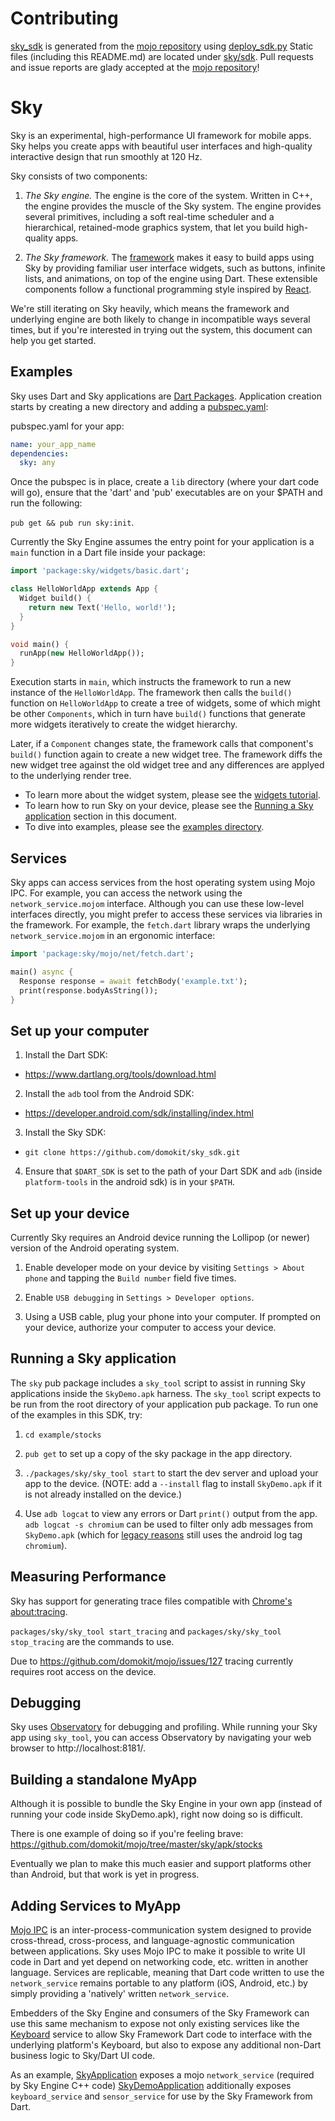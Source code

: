 Contributing
============

[sky_sdk](https://github.com/domokit/sky_sdk) is generated from the
[mojo repository](https://github.com/domokit/mojo) using
[deploy_sdk.py](https://github.com/domokit/mojo/blob/master/sky/tools/deploy_sdk.py)
Static files (including this README.md) are located under
[sky/sdk](https://github.com/domokit/mojo/tree/master/sky/sdk).  Pull
requests and issue reports are glady accepted at the
[mojo repository](https://github.com/domokit/mojo)!

Sky
===

Sky is an experimental, high-performance UI framework for mobile apps. Sky helps
you create apps with beautiful user interfaces and high-quality interactive
design that run smoothly at 120 Hz.

Sky consists of two components:

1. *The Sky engine.* The engine is the core of the system. Written in C++, the
   engine provides the muscle of the Sky system. The engine provides
   several primitives, including a soft real-time scheduler and a hierarchical,
   retained-mode graphics system, that let you build high-quality apps.

2. *The Sky framework.* The [framework](packages/sky/lib/framework) makes it
   easy to build apps using Sky by providing familiar user interface widgets,
   such as buttons, infinite lists, and animations, on top of the engine using
   Dart. These extensible components follow a functional programming style
   inspired by [React](http://facebook.github.io/react/).

We're still iterating on Sky heavily, which means the framework and underlying
engine are both likely to change in incompatible ways several times, but if
you're interested in trying out the system, this document can help you get
started.

Examples
--------

Sky uses Dart and Sky applications are
[Dart Packages](https://www.dartlang.org/docs/tutorials/shared-pkgs/).
Application creation starts by creating a new directory and
adding a [pubspec.yaml](https://www.dartlang.org/tools/pub/pubspec.html):

 pubspec.yaml for your app:
```yaml
name: your_app_name
dependencies:
  sky: any
```

Once the pubspec is in place, create a `lib` directory (where your dart code
will go), ensure that the 'dart' and 'pub' executables are on your $PATH and
run the following:

`pub get && pub run sky:init`.

Currently the Sky Engine assumes the entry point for your application is a
`main` function in a Dart file inside your package:

```dart
import 'package:sky/widgets/basic.dart';

class HelloWorldApp extends App {
  Widget build() {
    return new Text('Hello, world!');
  }
}

void main() {
  runApp(new HelloWorldApp());
}
```

Execution starts in `main`, which instructs the framework to run a new
instance of the `HelloWorldApp`. The framework then calls the `build()`
function on `HelloWorldApp` to create a tree of widgets, some of which might
be other `Components`, which in turn have `build()` functions that generate
more widgets iteratively to create the widget hierarchy.

Later, if a `Component` changes state, the framework calls that component's
`build()` function again to create a new widget tree. The framework diffs the
new widget tree against the old widget tree and any differences are applyed
to the underlying render tree.

 * To learn more about the widget system, please see the
   [widgets tutorial](lib/widgets/README.md).
 * To learn how to run Sky on your device, please see the
   [Running a Sky application](#running-a-sky-application) section in this
   document.
 * To dive into examples, please see the [examples directory](example/).

Services
--------

Sky apps can access services from the host operating system using Mojo IPC. For
example, you can access the network using the `network_service.mojom` interface.
Although you can use these low-level interfaces directly, you might prefer to
access these services via libraries in the framework. For example, the
`fetch.dart` library wraps the underlying `network_service.mojom` in an
ergonomic interface:

```dart
import 'package:sky/mojo/net/fetch.dart';

main() async {
  Response response = await fetchBody('example.txt');
  print(response.bodyAsString());
}
```

Set up your computer
--------------------

1. Install the Dart SDK:
  - https://www.dartlang.org/tools/download.html

2. Install the `adb` tool from the Android SDK:
  - https://developer.android.com/sdk/installing/index.html

3. Install the Sky SDK:
  - `git clone https://github.com/domokit/sky_sdk.git`

4. Ensure that `$DART_SDK` is set to the path of your Dart SDK and `adb`
   (inside `platform-tools` in the android sdk) is in your `$PATH`.

Set up your device
------------------

Currently Sky requires an Android device running the Lollipop (or newer) version
of the Android operating system.

1. Enable developer mode on your device by visiting `Settings > About phone`
   and tapping the `Build number` field five times.

2. Enable `USB debugging` in `Settings > Developer options`.

3. Using a USB cable, plug your phone into your computer. If prompted on your
   device, authorize your computer to access your device.

Running a Sky application
-------------------------

The `sky` pub package includes a `sky_tool` script to assist in running
Sky applications inside the `SkyDemo.apk` harness.  The `sky_tool` script
expects to be run from the root directory of your application pub package. To
run one of the examples in this SDK, try:

1. `cd example/stocks`

2. `pub get` to set up a copy of the sky package in the app directory.

3. `./packages/sky/sky_tool start` to start the dev server and upload your
   app to the device.
   (NOTE: add a `--install` flag to install `SkyDemo.apk` if it is not already
   installed on the device.)

4. Use `adb logcat` to view any errors or Dart `print()` output from the app.
   `adb logcat -s chromium` can be used to filter only adb messages from
   `SkyDemo.apk` (which for
   [legacy reasons](https://github.com/domokit/mojo/issues/129) still uses the
   android log tag `chromium`).

Measuring Performance
---------------------

Sky has support for generating trace files compatible with
[Chrome's about:tracing](https://www.chromium.org/developers/how-tos/trace-event-profiling-tool).

`packages/sky/sky_tool start_tracing` and `packages/sky/sky_tool stop_tracing`
are the commands to use.

Due to https://github.com/domokit/mojo/issues/127 tracing currently
requires root access on the device.

Debugging
---------

Sky uses [Observatory](https://www.dartlang.org/tools/observatory/) for
debugging and profiling. While running your Sky app using `sky_tool`, you can
access Observatory by navigating your web browser to http://localhost:8181/.

Building a standalone MyApp
---------------------------

Although it is possible to bundle the Sky Engine in your own app (instead of
running your code inside SkyDemo.apk), right now doing so is difficult.

There is one example of doing so if you're feeling brave:
https://github.com/domokit/mojo/tree/master/sky/apk/stocks

Eventually we plan to make this much easier and support platforms other than
Android, but that work is yet in progress.

Adding Services to MyApp
------------------------

[Mojo IPC](https://github.com/domokit/mojo) is an inter-process-communication
system designed to provide cross-thread, cross-process, and language-agnostic
communication between applications.  Sky uses Mojo IPC to make it possible
to write UI code in Dart and yet depend on networking code, etc. written in
another language.  Services are replicable, meaning that Dart code
written to use the `network_service` remains portable to any platform
(iOS, Android, etc.) by simply providing a 'natively' written `network_service`.

Embedders of the Sky Engine and consumers of the Sky Framework can use this
same mechanism to expose not only existing services like the
[Keyboard](https://github.com/domokit/mojo/blob/master/mojo/services/keyboard/public/interfaces/keyboard.mojom)
service to allow Sky Framework Dart code to interface with the underlying
platform's Keyboard, but also to expose any additional non-Dart business logic
to Sky/Dart UI code.

As an example, [SkyApplication](https://github.com/domokit/mojo/blob/master/sky/shell/org/domokit/sky/shell/SkyApplication.java)
exposes a mojo `network_service` (required by Sky Engine C++ code)
[SkyDemoApplication](https://github.com/domokit/mojo/blob/master/sky/apk/demo/org/domokit/sky/demo/SkyDemoApplication.java)
additionally exposes `keyboard_service` and `sensor_service` for use by the Sky
Framework from Dart.

